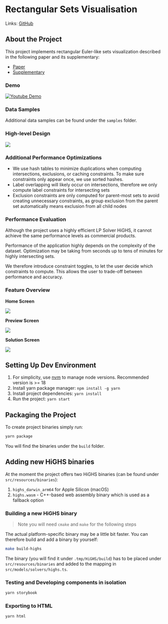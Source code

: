 # Rectangular Sets Visualisation

Links: [GitHub](https://github.com/pandomic/rectangulator)

## About the Project

This project implements rectangular Euler-like sets visualization described in the following paper and its supplementary:
* [Paper](https://graphics.uni-konstanz.de/publikationen/Paetzold2023RectEulerVisualizingIntersecting/Rectangular_Euler_Diagrams_preprint.pdf)
* [Supplementary](https://graphics.uni-konstanz.de/publikationen/Paetzold2023RectEulerVisualizingIntersecting/Rectangular_Euler_Diagrams_supp.pdf)

### Demo

[![Youtube Demo](https://img.youtube.com/vi/oI83WzUWBjs/1.jpg)](https://youtu.be/oI83WzUWBjs)

### Data Samples

Additional data samples can be found under the `samples` folder.

### High-level Design

![](docs/design_diagram.png)

### Additional Performance Optimizations

* We use hash tables to minimize duplications when computing intersections, exclusions, or caching constraints. To make sure constraints only appear once, we use sorted hashes.
* Label overlapping will likely occur on intersections, therefore we only compute label constraints for intersecting sets
* Exclusion constraints are only computed for parent-most sets to avoid creating unnecessary constraints, as group exclusion from the parent set automatically means exclusion from all child nodes

### Performance Evaluation

Although the project uses a highly efficient LP Solver HiGHS, it cannot achieve the same performance levels as commercial products.

Performance of the application highly depends on the complexity of the dataset. Optimization may be taking from seconds up to tens of minutes for highly intersecting sets.

We therefore introduce constraint toggles, to let the user decide which constraints to compute. This allows the user to trade-off between performance and accuracy.

### Feature Overview

**Home Screen**

![](docs/home_screen.png)

**Preview Screen**

![](docs/preview_screen.png)

**Solution Screen**

![](docs/solution_screen.png)

## Setting Up Dev Environment

1. For simplicity, use [nvm](https://github.com/nvm-sh/nvm) to manage node versions. Recommended version is >= 18
2. Install yarn package manager: `npm install -g yarn`
3. Install project dependencies: `yarn install`
4. Run the project: `yarn start`

## Packaging the Project

To create project binaries simply run:

```bash
yarn package
```

You will find the binaries under the `build` folder.

## Adding new HiGHS binaries

At the moment the project offers two HiGHS binaries (can be found under `src/resources/binaries`):
1. `highs_darwin_arm64` for Apple Silicon (macOS)
2. `highs.wasm` - C++-based web assembly binary which is used as a fallback option

### Building a new HiGHS binary

> Note you will need `cmake` and `make` for the following steps

The actual platform-specific binary may be a little bit faster. You can therefore build and add a binary by yourself:
```bash
make build-highs
```

The binary (you will find it under `.tmp/HiGHS/build`) has to be placed under `src/resources/binaries` and added to the mapping in `src/models/solvers/highs.ts`.

### Testing and Developing components in isolation

```bash
yarn storybook
```

### Exporting to HTML

```bash
yarn html
```
